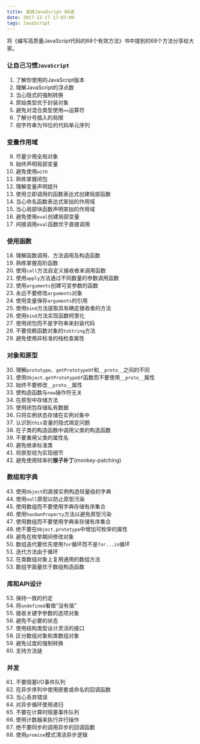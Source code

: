 ```yaml
---
title: 高效JavaScript 68诫
date: 2017-12-17 17:07:09
tags: JavaScript
---
```


将《编写高质量JavaScript代码的68个有效方法》书中提到的68个方法分享给大家。

### 让自己习惯`JavaScript`

1. 了解你使用的JavaScript版本
2. 理解JavaScript的浮点数
3. 当心隐式的强制转换
4. 原始类型优于封装对象
5. 避免对混合类型使用`==`运算符
6. 了解分号插入的局限
7. 视字符串为16位的代码单元序列

<!-- more -->

### 变量作用域

8. 尽量少用全局对象
9. 始终声明局部变量
10. 避免使用`with`
11. 熟练掌握闭包
12. 理解变量声明提升
13. 使用立即调用的函数表达式创建局部函数
14. 当心命名函数表达式笨拙的作用域
15. 当心局部块函数声明笨拙的作用域
16. 避免使用`eval`创建局部变量
17. 间接调用`eval`函数优于直接调用

### 使用函数

18. 理解函数调用、方法调用及构造函数
19. 熟练掌握高阶函数
20. 使用`call`方法自定义接收者来调用函数
21. 使用`apply`方法通过不同数量的参数调用函数
22. 使用`arguments`创建可变参数的函数
23. 永远不要修改`arguments`对象
24. 使用变量保存`arguments`的引用
25. 使用`bind`方法提取具有确定接收者的方法
26. 使用`bind`方法实现函数柯里化
27. 使用闭包而不是字符串来封装代码
28. 不要信赖函数对象的`toString`方法
29. 避免使用非标准的栈检查属性

### 对象和原型

30. 理解`prototype`、`getPrototypeOf`和`__proto__`之间的不同
31. 使用`Object.getPrototypeOf`函数而不要使用`__proto__`属性
32. 始终不要修改`__proto__`属性
33. 使构造函数与`new`操作符无关
34. 在原型中存储方法
35. 使用闭包存储私有数据
36. 只将实例状态存储在实例对象中
37. 认识到`this`变量的隐式绑定问题
38. 在子类的构造函数中调用父类的构造函数
39. 不要重用父类的属性名
40. 避免继承标准类
41. 将原型视为实现细节
42. 避免使用轻率的**猴子补丁**(monkey-patching)

### 数组和字典

43. 使用`Object`的直接实例构造轻量级的字典
44. 使用`null`原型以防止原型污染
44. 使用数组而不要使用字典存储有序集合
45. 使用`hasOwnProperty`方法以避免原型污染
46. 使用数组而不要使用字典来存储有序集合
47. 绝不要在`Object.prototype`中增加可枚举的属性
48. 避免在枚举期间修改对象
49. 数组迭代要优先使用`for`循环而不是`for...in`循环
50. 迭代方法由于循环
51. 在类数组对象上复用通用的数组方法
52. 数组字面量优于数组构造函数

### 库和API设计

53. 保持一致的约定
54. 将`undefined`看做“没有值”
55. 接收关键字参数的选项对象
56. 避免不必要的状态
57. 使用结构类型设计灵活的接口
58. 区分数组对象和类数组对象
59. 避免过度的强制转换
60. 支持方法链

### 并发

61. 不要阻塞I/O事件队列
62. 在异步序列中使用嵌套或命名的回调函数
63. 当心丢弃错误
64. 对异步循环使用递归
65. 不要在计算时阻塞事件队列
66. 使用计数器来执行并行操作
67. 绝不要同步的调用异步的回调函数
68. 使用`promise`模式清洁异步逻辑